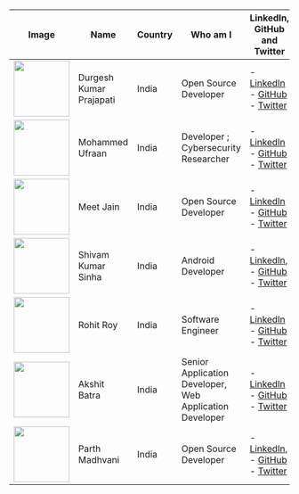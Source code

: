 <!------------------------------------------------------------------------------------------------------------------------------------------------->
<!------------------------------------------------------------------------------------------------------------------------------------------------->
<!--------- Copy The Comment Line & Update it ----------------------------------------------------------------------------------------------------->
<!------------------------------------------------------------------------------------------------------------------------------------------------->
<!------------------------------------------------------------------------------------------------------------------------------------------------->


# <!--  | <img src="Your Image URL" width="100" height="100"> |Durgesh Kumar Prajapati| India | Open Source Developer | - [LinkedIn](Your LinkedIn URL), - [GitHub](Your GitHub URL) - [Twitter](Your Twitter URL) |    Get your img URL from https://api.github.com/users/github-user-name --> 


| Image  |Name | Country               | Who am I                    | LinkedIn, GitHub and Twitter|
|------|--------|-----------------------|--------------------------------|-------------------|
| <img src="https://avatars.githubusercontent.com/u/98798977?v=4" width="100" height="100"> | Durgesh Kumar Prajapati| India | Open Source Developer | - [LinkedIn](https://www.linkedin.com/in/durgesh4993/) - [GitHub](https://github.com/Durgesh4993) - [Twitter](https://x.com/durgesh4993) |
| <img src="https://avatarfiles.alphacoders.com/369/369512.jpg" width="100" height="100"> | Mohammed Ufraan | India | Developer ; Cybersecurity Researcher | - [LinkedIn](https://www.linkedin.com/in/ufraaan/) - [GitHub](https://github.com/moroii69) - [Twitter](https://x.com/Ufraan1) |
| <img src="https://avatars.githubusercontent.com/u/133582566?s=400&u=5d7a7971c65bd5c49004f698d653366e2d6799b2&v=4" width="100" height="100"> |Meet Jain| India | Open Source Developer | - [LinkedIn](https://linkedin.com/in/meet-jain-413015265/) - [GitHub](https://github.com/Meetjain1) - [Twitter](https://twitter.com/Meetjain_100) |
| <img src="https://avatars.githubusercontent.com/u/108980694?v=4" width="100" height="100"> |Shivam Kumar Sinha| India | Android Developer | - [LinkedIn](https://www.linkedin.com/in/sksinha2410/), - [GitHub](https://github.com/sksinha2410) - [Twitter](https://twitter.com/sksinha2410) |
| <img src="https://avatars.githubusercontent.com/u/68563695?v=4" width="100" height="100"> | Rohit Roy | India | Software Engineer | - [LinkedIn](https://www.linkedin.com/in/roy-rohit/) - [GitHub](https://github.com/rohitroy-github) - [Twitter](https://x.com/rohitroy_R) |
| <img src="https://avatars.githubusercontent.com/u/59093007?v=4" width="100" height="100"> | Akshit Batra | India | Senior Application Developer, Web Application Developer | - [LinkedIn](https://www.linkedin.com/in/akshit-batra/) - [GitHub](https://github.com/akbatra567) - [Twitter](https://x.com/akbatra567) |
| <img src="https://avatars.githubusercontent.com/u/95546695?v=4" width="100" height="100"> | Parth Madhvani | India | Open Source Developer | - [LinkedIn](https://www.linkedin.com/in/parthmadhvani2/), - [GitHub](https://github.com/ParthMadhvani2) - [Twitter](https://twitter.com/parthmadhvani2) |
